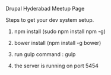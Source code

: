 Drupal Hyderabad Meetup Page

Steps to get your dev system setup.

1. npm install
   (sudo npm install npm -g)
   
2. bower install
   (npm install -g bower)
   
3. run gulp command : gulp
4. the server is running on port 5454
